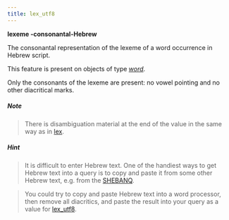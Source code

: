 ```yaml
---
title: lex_utf8
---
```


**lexeme -consonantal-Hebrew**


The consonantal representation of the lexeme of a word occurrence in Hebrew script.

This feature is present on objects of type [*word*](otype).

Only the consonants of the lexeme are present: no vowel pointing and no other diacritical marks.

##### Note
> There is disambiguation material at the end of the value in the same way as in [lex](lex).

##### Hint
> It is difficult to enter Hebrew text. One of the handiest ways to get Hebrew text into a query is to copy and paste it
from some other Hebrew text, e.g. from the [SHEBANQ](https://shebanq.ancient-data.org).

> You could try to copy and paste Hebrew text into a word processor, then remove all diacritics, and paste the result into
your query as a value for [lex_utf8](lex_utf8).


